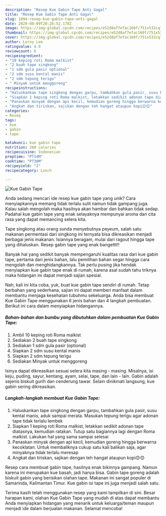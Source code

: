 ```yaml
---
description: "Resep Kue Gabin Tape Anti Gagal"
title: "Resep Kue Gabin Tape Anti Gagal"
slug: 1094-resep-kue-gabin-tape-anti-gagal
date: 2020-08-09T20:26:52.170Z
image: https://img-global.cpcdn.com/recipes/e52d8af7efac160f/751x532cq70/kue-gabin-tape-foto-resep-utama.jpg
thumbnail: https://img-global.cpcdn.com/recipes/e52d8af7efac160f/751x532cq70/kue-gabin-tape-foto-resep-utama.jpg
cover: https://img-global.cpcdn.com/recipes/e52d8af7efac160f/751x532cq70/kue-gabin-tape-foto-resep-utama.jpg
author: Leroy Lee
ratingvalue: 4.9
reviewcount: 6
recipeingredient:
- "10 keping roti Roma malkist"
- "2 buah tape singkong"
- "1 sdm gula pasir optional"
- "2 sdm susu kental manis"
- "2 sdm tepung terigu"
- " Minyak untuk menggoreng"
recipeinstructions:
- "Haluskankan tape singkong dengan garpu, tambahkan gula pasir, susu kental manis, aduk sampai merata. Masukan tepung terigu agar adonan tape tidak terlalu lembek"
- "Siapkan 1 keping roti Roma malkist, letakkan sedikit adonan tape diatasnya, kemudian ratakan. Tutup satu bagiannya lagi dengan Roma malkist. Lakukan hal yang sama sampai selesai"
- "Panaskan minyak dengan api kecil, kemudian goreng hingga berwarna kecoklatan. Untuk membaliknya cukup satu kali balikan saja, agar minyaknya tidak terlalu meresap"
- "Angkat dan tiriskan, sajikan dengan teh hangat ataupun kopi😊😊"
categories:
- Resep
tags:
- kue
- gabin
- tape

katakunci: kue gabin tape 
nutrition: 260 calories
recipecuisine: Indonesian
preptime: "PT14M"
cooktime: "PT30M"
recipeyield: "2"
recipecategory: Lunch

---
```



![Kue Gabin Tape](https://img-global.cpcdn.com/recipes/e52d8af7efac160f/751x532cq70/kue-gabin-tape-foto-resep-utama.jpg)

Anda sedang mencari ide resep kue gabin tape yang unik? Cara menyiapkannya memang tidak terlalu sulit namun tidak gampang juga. Kalau salah mengolah maka hasilnya akan hambar dan bahkan tidak sedap. Padahal kue gabin tape yang enak selayaknya mempunyai aroma dan cita rasa yang dapat memancing selera kita.

Tape singkong atau orang sunda menyebutnya peyeum, salah satu makanan permentasi dari singkong ini ternyata bisa dikreasikan menjadi berbagai jenis makanan. Isiannya beragam, mulai dari ragout hingga tape yang dihaluskan. Resep gabin tape yang enak bangettt!!

Banyak hal yang sedikit banyak mempengaruhi kualitas rasa dari kue gabin tape, pertama dari jenis bahan, lalu pemilihan bahan segar hingga cara mengolah dan menghidangkannya. Tak perlu pusing jika hendak menyiapkan kue gabin tape enak di rumah, karena asal sudah tahu triknya maka hidangan ini dapat menjadi sajian spesial.


Nah, kali ini kita coba, yuk, buat kue gabin tape sendiri di rumah. Tetap berbahan yang sederhana, sajian ini dapat memberi manfaat dalam membantu menjaga kesehatan tubuhmu sekeluarga. Anda bisa membuat Kue Gabin Tape menggunakan 6 jenis bahan dan 4 langkah pembuatan. Berikut ini cara dalam menyiapkan hidangannya.

<!--inarticleads1-->

##### Bahan-bahan dan bumbu yang dibutuhkan dalam pembuatan Kue Gabin Tape:

1. Ambil 10 keping roti Roma malkist
1. Sediakan 2 buah tape singkong
1. Sediakan 1 sdm gula pasir (optional)
1. Siapkan 2 sdm susu kental manis
1. Siapkan 2 sdm tepung terigu
1. Sediakan  Minyak untuk menggoreng


Isinya dapat dikreasikan sesuai selera kita masing - masing. Misalnya, isi keju, puding, sayur, kentang, ayam, selai, tape, dan lain - lain. Gabin adalah sejenis biskuit gurih dan cenderung tawar. Selain dinikmati langsung, kue gabin sering dikreasikan. 

<!--inarticleads2-->

##### Langkah-langkah membuat Kue Gabin Tape:

1. Haluskankan tape singkong dengan garpu, tambahkan gula pasir, susu kental manis, aduk sampai merata. Masukan tepung terigu agar adonan tape tidak terlalu lembek
1. Siapkan 1 keping roti Roma malkist, letakkan sedikit adonan tape diatasnya, kemudian ratakan. Tutup satu bagiannya lagi dengan Roma malkist. Lakukan hal yang sama sampai selesai
1. Panaskan minyak dengan api kecil, kemudian goreng hingga berwarna kecoklatan. Untuk membaliknya cukup satu kali balikan saja, agar minyaknya tidak terlalu meresap
1. Angkat dan tiriskan, sajikan dengan teh hangat ataupun kopi😊😊


Resep cara membuat gabin tape, hasilnya enak bikinnya gampang. Namun karena ini merupakan kue basah, jadi hanya bisa. Gabin tape goreng adalah biskuit gabin yang berisikan olahan tape. Makanan ini sangat populer di Samarinda, Kalimantan Timur. Kue gabin isi tape ini juga menjadi salah satu. 

Terima kasih telah menggunakan resep yang kami tampilkan di sini. Besar harapan kami, olahan Kue Gabin Tape yang mudah di atas dapat membantu Anda menyiapkan hidangan yang menarik untuk keluarga/teman maupun menjadi ide dalam berjualan makanan. Selamat mencoba!
